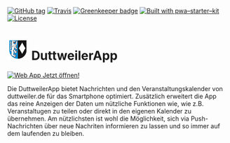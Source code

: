 [![GitHub tag](https://img.shields.io/github/tag/PalatinCoder/DuttweilerApp.svg?style=flat-square)](https://github.com/PalatinCoder/DuttweilerApp/releases)
[![Travis](https://img.shields.io/travis/PalatinCoder/DuttweilerApp.svg?style=flat-square)](https://travis-ci.org/PalatinCoder/DuttweilerApp)
[![Greenkeeper badge](https://badges.greenkeeper.io/PalatinCoder/DuttweilerApp.svg?style=flat-square)](https://greenkeeper.io/)
[![Built with pwa–starter–kit](https://img.shields.io/badge/built_with-pwa–starter–kit_-blue.svg?style=flat-square)](https://github.com/Polymer/pwa-starter-kit "Built with pwa–starter–kit")
[![License](https://img.shields.io/github/license/PalatinCoder/DuttweilerApp.svg?style=flat-square)](https://github.com/PalatinCoder/DuttweilerApp/blob/master/LICENSE.md)

# ![images/manifest/icon-48x48.png](images/manifest/icon-48x48.png) DuttweilerApp

[![Web App Jetzt öffnen!](https://img.shields.io/badge/Web%20App-Jetzt%20%C3%B6ffnen!-green.svg?style=for-the-badge)](https://duttweiler.app) 

Die DuttweilerApp bietet Nachrichten und den Veranstaltungskalender von duttweiler.de für das Smartphone optimiert. Zusätzlich erweitert die App das reine Anzeigen der Daten um nützliche Funktionen wie, wie z.B. Veranstaltugen zu teilen oder direkt in den eigenen Kalender zu übernehmen. Am nützlichsten ist wohl die Möglichkeit, sich via Push-Nachrichten über neue Nachriten informieren zu lassen und so immer auf dem laufenden zu bleiben.
